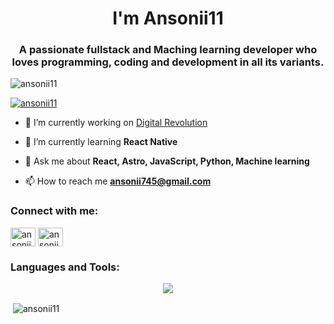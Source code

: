 <h1 align="center">I'm Ansonii11</h1>
<h3 align="center">A passionate fullstack and Maching learning developer who loves programming, coding and development in all its variants.</h3>

<p align="left"> <img src="https://komarev.com/ghpvc/?username=ansonii11&label=Profile%20views&color=0e75b6&style=flat" alt="ansonii11" /> </p>

<p align="left"> <a href="https://github.com/ryo-ma/github-profile-trophy"><img src="https://github-profile-trophy.vercel.app/?username=ansonii11" alt="ansonii11" /></a> </p>

- 🔭 I’m currently working on [Digital Revolution](https://github.com/Ansonii11/Digital_Revolution)

- 🌱 I’m currently learning **React Native**

- 💬 Ask me about **React, Astro, JavaScript, Python, Machine learning**

- 📫 How to reach me **ansonii745@gmail.com**

<h3 align="left">Connect with me:</h3>
<p align="left"><a href="https://twitter.com/ansonii11" target="blank"><img align="center" src="https://raw.githubusercontent.com/rahuldkjain/github-profile-readme-generator/master/src/images/icons/Social/twitter.svg" alt="ansonii11" height="30" width="40" /></a>
<a href="https://instagram.com/ansonii.11" target="blank"><img align="center" src="https://raw.githubusercontent.com/rahuldkjain/github-profile-readme-generator/master/src/images/icons/Social/instagram.svg" alt="ansonii.11" height="30" width="40" /></a>
</p>

<h3 align="left">Languages and Tools:</h3>
<p align="center">
  <a href="https://skillicons.dev">
    <img src="https://skillicons.dev/icons?i=git,docker,linux,ubuntu,pnpm,npm,bash,github,vscode,figma,blender,notion,obsidian,codepen,replit,ps,js,ts,py,react,angular,html,htmx,css,tailwind,nodejs,firebase,cloudflare,fastapi,gcp,flutter,django,tensorflow,pytorch,sklearn,fastapi,mongodb,mysql,sqlite,postgres,cassandra,matlab,grafana,astro,nextjs&perline=14" />
  </a>
</p>

<p>&nbsp;<img align="center" src="https://github-readme-stats.vercel.app/api?username=ansonii11&show_icons=true&locale=en" alt="ansonii11" /></p>

